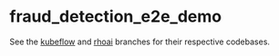 # fraud_detection_e2e_demo

See the [kubeflow](https://github.com/hbelmiro/fraud_detection_e2e_demo/tree/kubeflow) and [rhoai](https://github.com/hbelmiro/fraud_detection_e2e_demo/tree/rhoai) branches for their respective codebases.
